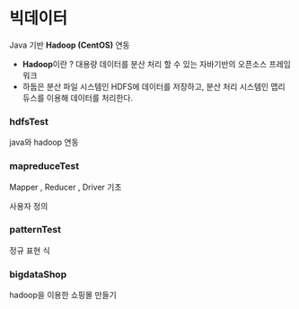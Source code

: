 # 빅데이터

Java 기반 **Hadoop (CentOS)** 연동

* **Hadoop**이란 ? 대용량 데이터를 분산 처리 할 수 있는 자바기반의 오픈소스 프레임워크
* 하둡은 분산 파일 시스템인 HDFS에 데이터를 저장하고, 분산 처리 시스템인 맵리듀스를 이용해 데이터를 처리한다.

### hdfsTest

java와 hadoop 연동 

### mapreduceTest

Mapper , Reducer , Driver 기초

사용자 정의

### patternTest

정규 표현 식

### bigdataShop

hadoop을 이용한 쇼핑몰 만들기



